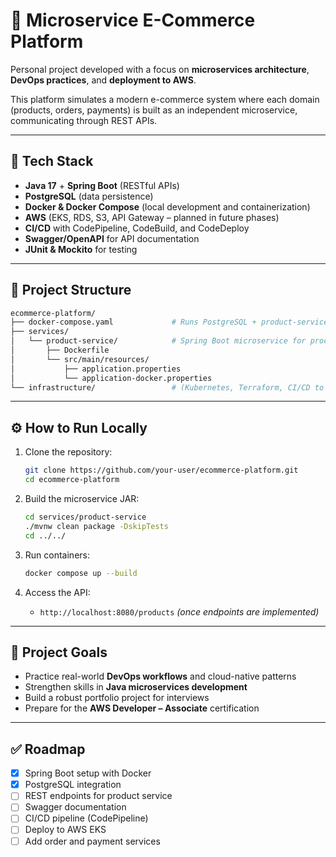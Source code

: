 # 🛒 Microservice E-Commerce Platform

Personal project developed with a focus on **microservices architecture**, **DevOps practices**, and **deployment to AWS**.

This platform simulates a modern e-commerce system where each domain (products, orders, payments) is built as an independent microservice, communicating through REST APIs.

---

## 🚀 Tech Stack

- **Java 17** + **Spring Boot** (RESTful APIs)
- **PostgreSQL** (data persistence)
- **Docker & Docker Compose** (local development and containerization)
- **AWS** (EKS, RDS, S3, API Gateway – planned in future phases)
- **CI/CD** with CodePipeline, CodeBuild, and CodeDeploy
- **Swagger/OpenAPI** for API documentation
- **JUnit & Mockito** for testing

---

## 📁 Project Structure

```bash
ecommerce-platform/
├── docker-compose.yaml             # Runs PostgreSQL + product-service
├── services/
│   └── product-service/            # Spring Boot microservice for product management
│       ├── Dockerfile
│       └── src/main/resources/
│           ├── application.properties
│           └── application-docker.properties
└── infrastructure/                 # (Kubernetes, Terraform, CI/CD to be added later)
```

---

## ⚙️ How to Run Locally

1. Clone the repository:
   ```bash
   git clone https://github.com/your-user/ecommerce-platform.git
   cd ecommerce-platform
   ```

2. Build the microservice JAR:
   ```bash
   cd services/product-service
   ./mvnw clean package -DskipTests
   cd ../../
   ```

3. Run containers:
   ```bash
   docker compose up --build
   ```

4. Access the API:
   - `http://localhost:8080/products` *(once endpoints are implemented)*

---

## 🎯 Project Goals

- Practice real-world **DevOps workflows** and cloud-native patterns
- Strengthen skills in **Java microservices development**
- Build a robust portfolio project for interviews
- Prepare for the **AWS Developer – Associate** certification

---

## ✅ Roadmap

- [x] Spring Boot setup with Docker
- [x] PostgreSQL integration
- [ ] REST endpoints for product service
- [ ] Swagger documentation
- [ ] CI/CD pipeline (CodePipeline)
- [ ] Deploy to AWS EKS
- [ ] Add order and payment services